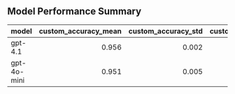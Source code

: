 ## Model Performance Summary

| model       |   custom_accuracy_mean |   custom_accuracy_std |   custom_accuracy_min |   custom_accuracy_max |   model_consistency_mean |   model_consistency_std |   weighted_index_mean |   weighted_index_std |   weighted_index_min |   weighted_index_max |
|:------------|-----------------------:|----------------------:|----------------------:|----------------------:|-------------------------:|------------------------:|----------------------:|---------------------:|---------------------:|---------------------:|
| gpt-4.1     |                  0.956 |                 0.002 |                 0.951 |                 0.958 |                    0.912 |                       0 |                 0.943 |                0.001 |                0.94  |                0.944 |
| gpt-4o-mini |                  0.951 |                 0.005 |                 0.94  |                 0.958 |                    0.902 |                       0 |                 0.936 |                0.004 |                0.929 |                0.941 |